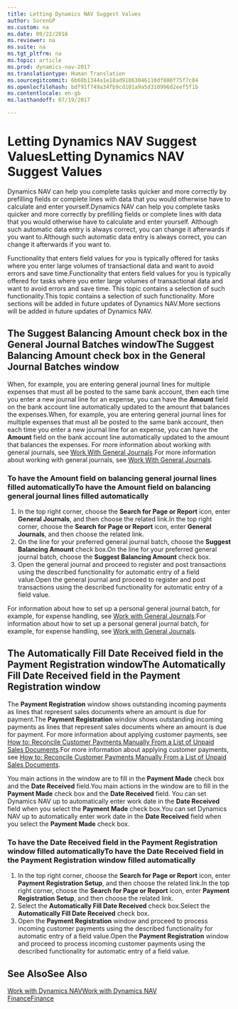 ```yaml
---
title: Letting Dynamics NAV Suggest Values
author: SorenGP
ms.custom: na
ms.date: 09/22/2016
ms.reviewer: na
ms.suite: na
ms.tgt_pltfrm: na
ms.topic: article
ms.prod: dynamics-nav-2017
ms.translationtype: Human Translation
ms.sourcegitcommit: 6b60b1344a1e18ad91863046110df880f75f7c04
ms.openlocfilehash: bdf91f749a34fb9cd101a9a5d310996d2eef5f1b
ms.contentlocale: en-gb
ms.lasthandoff: 07/19/2017

---
```


# <a name="letting-dynamics-nav-suggest-values"></a><span data-ttu-id="2695d-102">Letting Dynamics NAV Suggest Values</span><span class="sxs-lookup"><span data-stu-id="2695d-102">Letting Dynamics NAV Suggest Values</span></span>
<span data-ttu-id="2695d-103">Dynamics NAV can help you complete tasks quicker and more correctly by prefilling fields or complete lines with data that you would otherwise have to calculate and enter yourself.</span><span class="sxs-lookup"><span data-stu-id="2695d-103">Dynamics NAV can help you complete tasks quicker and more correctly by prefilling fields or complete lines with data that you would otherwise have to calculate and enter yourself.</span></span> <span data-ttu-id="2695d-104">Although such automatic data entry is always correct, you can change it afterwards if you want to.</span><span class="sxs-lookup"><span data-stu-id="2695d-104">Although such automatic data entry is always correct, you can change it afterwards if you want to.</span></span>

<span data-ttu-id="2695d-105">Functionality that enters field values for you is typically offered for tasks where you enter large volumes of transactional data and want to avoid errors and save time.</span><span class="sxs-lookup"><span data-stu-id="2695d-105">Functionality that enters field values for you is typically offered for tasks where you enter large volumes of transactional data and want to avoid errors and save time.</span></span> <span data-ttu-id="2695d-106">This topic contains a selection of such functionality.</span><span class="sxs-lookup"><span data-stu-id="2695d-106">This topic contains a selection of such functionality.</span></span> <span data-ttu-id="2695d-107">More sections will be added in future updates of Dynamics NAV.</span><span class="sxs-lookup"><span data-stu-id="2695d-107">More sections will be added in future updates of Dynamics NAV.</span></span>

## <a name="the-suggest-balancing-amount-check-box-in-the-general-journal-batches-window"></a><span data-ttu-id="2695d-108">The **Suggest Balancing Amount** check box in the **General Journal Batches** window</span><span class="sxs-lookup"><span data-stu-id="2695d-108">The **Suggest Balancing Amount** check box in the **General Journal Batches** window</span></span>
<span data-ttu-id="2695d-109">When, for example, you are entering general journal lines for multiple expenses that must all be posted to the same bank account, then each time you enter a new journal line for an expense, you can have the **Amount** field on the bank account line automatically updated to the amount that balances the expenses.</span><span class="sxs-lookup"><span data-stu-id="2695d-109">When, for example, you are entering general journal lines for multiple expenses that must all be posted to the same bank account, then each time you enter a new journal line for an expense, you can have the **Amount** field on the bank account line automatically updated to the amount that balances the expenses.</span></span> <span data-ttu-id="2695d-110">For more information about working with general journals, see [Work With General Journals](ui-work-general-journals.md).</span><span class="sxs-lookup"><span data-stu-id="2695d-110">For more information about working with general journals, see [Work With General Journals](ui-work-general-journals.md).</span></span>

### <a name="to-have-the-amount-field-on-balancing-general-journal-lines-filled-automatically"></a><span data-ttu-id="2695d-111">To have the **Amount** field on balancing general journal lines filled automatically</span><span class="sxs-lookup"><span data-stu-id="2695d-111">To have the **Amount** field on balancing general journal lines filled automatically</span></span>
1. <span data-ttu-id="2695d-112">In the top right corner, choose the **Search for Page or Report** icon, enter **General Journals**, and then choose the related link.</span><span class="sxs-lookup"><span data-stu-id="2695d-112">In the top right corner, choose the **Search for Page or Report** icon, enter **General Journals**, and then choose the related link.</span></span>
2. <span data-ttu-id="2695d-113">On the line for your preferred general journal batch, choose the **Suggest Balancing Amount** check box.</span><span class="sxs-lookup"><span data-stu-id="2695d-113">On the line for your preferred general journal batch, choose the **Suggest Balancing Amount** check box.</span></span>
3. <span data-ttu-id="2695d-114">Open the general journal and proceed to register and post transactions using the described functionality for automatic entry of a field value.</span><span class="sxs-lookup"><span data-stu-id="2695d-114">Open the general journal and proceed to register and post transactions using the described functionality for automatic entry of a field value.</span></span>       

<span data-ttu-id="2695d-115">For information about how to set up a personal general journal batch, for example, for expense handling, see [Work with General Journals](ui-work-general-journals.md).</span><span class="sxs-lookup"><span data-stu-id="2695d-115">For information about how to set up a personal general journal batch, for example, for expense handling, see [Work with General Journals](ui-work-general-journals.md).</span></span>

## <a name="the-automatically-fill-date-received-field-in-the-payment-registration-window"></a><span data-ttu-id="2695d-116">The **Automatically Fill Date Received** field in the **Payment Registration** window</span><span class="sxs-lookup"><span data-stu-id="2695d-116">The **Automatically Fill Date Received** field in the **Payment Registration** window</span></span>
<span data-ttu-id="2695d-117">The **Payment Registration** window shows outstanding incoming payments as lines that represent sales documents where an amount is due for payment.</span><span class="sxs-lookup"><span data-stu-id="2695d-117">The **Payment Registration** window shows outstanding incoming payments as lines that represent sales documents where an amount is due for payment.</span></span> <span data-ttu-id="2695d-118">For more information about applying customer payments, see [How to: Reconcile Customer Payments Manually From a List of Unpaid Sales Documents](receivables-how-reconcile-customer-payments-list-unpaid-sales-documents.md).</span><span class="sxs-lookup"><span data-stu-id="2695d-118">For more information about applying customer payments, see [How to: Reconcile Customer Payments Manually From a List of Unpaid Sales Documents](receivables-how-reconcile-customer-payments-list-unpaid-sales-documents.md).</span></span>

<span data-ttu-id="2695d-119">You main actions in the window are to fill in the **Payment Made** check box and the **Date Received** field.</span><span class="sxs-lookup"><span data-stu-id="2695d-119">You main actions in the window are to fill in the **Payment Made** check box and the **Date Received** field.</span></span> <span data-ttu-id="2695d-120">You can set Dynamics NAV up to automatically enter work date in the **Date Received** field when you select the **Payment Made** check box.</span><span class="sxs-lookup"><span data-stu-id="2695d-120">You can set Dynamics NAV up to automatically enter work date in the **Date Received** field when you select the **Payment Made** check box.</span></span>

### <a name="to-have-the-date-received-field-in-the-payment-registration-window-filled-automatically"></a><span data-ttu-id="2695d-121">To have the **Date Received** field in the **Payment Registration** window filled automatically</span><span class="sxs-lookup"><span data-stu-id="2695d-121">To have the **Date Received** field in the **Payment Registration** window filled automatically</span></span>
1. <span data-ttu-id="2695d-122">In the top right corner, choose the **Search for Page or Report** icon, enter **Payment Registration Setup**, and then choose the related link.</span><span class="sxs-lookup"><span data-stu-id="2695d-122">In the top right corner, choose the **Search for Page or Report** icon, enter **Payment Registration Setup**, and then choose the related link.</span></span>
2. <span data-ttu-id="2695d-123">Select the **Automatically Fill Date Received** check box.</span><span class="sxs-lookup"><span data-stu-id="2695d-123">Select the **Automatically Fill Date Received** check box.</span></span>
3. <span data-ttu-id="2695d-124">Open the **Payment Registration** window and proceed to process incoming customer payments using the described functionality for automatic entry of a field value.</span><span class="sxs-lookup"><span data-stu-id="2695d-124">Open the **Payment Registration** window and proceed to process incoming customer payments using the described functionality for automatic entry of a field value.</span></span>

## <a name="see-also"></a><span data-ttu-id="2695d-125">See Also</span><span class="sxs-lookup"><span data-stu-id="2695d-125">See Also</span></span>
[<span data-ttu-id="2695d-126">Work with Dynamics NAV</span><span class="sxs-lookup"><span data-stu-id="2695d-126">Work with Dynamics NAV</span></span>](ui-work-product.md)  
[<span data-ttu-id="2695d-127">Finance</span><span class="sxs-lookup"><span data-stu-id="2695d-127">Finance</span></span>](Finance.md)

